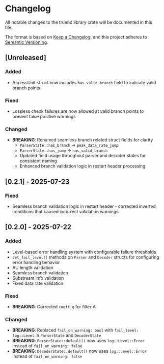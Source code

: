# Changelog

All notable changes to the truehd library crate will be documented in this file.

The format is based on [Keep a Changelog](https://keepachangelog.com/en/1.0.0/),
and this project adheres to [Semantic Versioning](https://semver.org/spec/v2.0.0.html).

## [Unreleased]

### Added
- AccessUnit struct now includes `has_valid_branch` field to indicate valid branch points

### Fixed
- Lossless check failures are now allowed at valid branch points to prevent false positive warnings

### Changed
- **BREAKING**: Renamed seamless branch related struct fields for clarity
  - `ParserState::has_branch` → `peak_data_rate_jump`
  - `ParserState::has_jump` → `has_valid_branch`
  - Updated field usage throughout parser and decoder states for consistent naming
  - Enhanced branch validation logic in restart header processing

## [0.2.1] - 2025-07-23

### Fixed
- Seamless branch validation logic in restart header - corrected inverted conditions that caused incorrect validation warnings

## [0.2.0] - 2025-07-22

### Added
- Level-based error handling system with configurable failure thresholds
- `set_fail_level()` methods on `Parser` and `Decoder` structs for configuring error handling behavior
- AU length validation
- Seamless branch validation
- Substream info validation
- Fixed data rate validation

### Fixed
- **BREAKING**: Corrected `coeff_q` for filter A

### Changed
- **BREAKING**: Replaced `fail_on_warning: bool` with `fail_level: log::Level` in `ParserState` and `DecoderState`
- **BREAKING**: `ParserState::default()` now uses `log::Level::Error` instead of `fail_on_warning: false`
- **BREAKING**: `DecoderState::default()` now uses `log::Level::Error` instead of `fail_on_warning: false`


